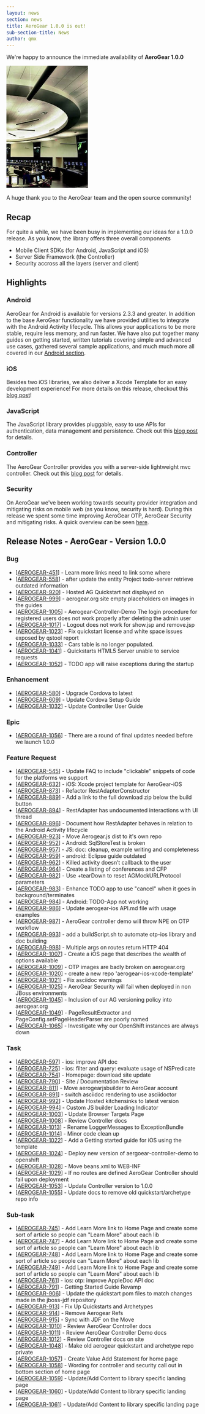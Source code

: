 ```yaml
---
layout: news
section: news
title: AeroGear 1.0.0 is out!
sub-section-title: News
author: qmx
---
```



We're happy to announce the immediate availability of **AeroGear 1.0.0**

![](/img/news/potomac_consolidated_tracon.jpg)

A huge thank you to the AeroGear team and the open source community!

## Recap

For quite a while, we have been busy in implementing our ideas for a 1.0.0 release. As you know, the library offers three overall components

* Mobile Client SDKs (for Android, JavaScript and iOS)
* Server Side Framework (the Controller)
* Security accross all the layers (server and client)

## Highlights

### Android

AeroGear for Android is available for versions 2.3.3 and greater.  In addition to the base AeroGear functionality we have provided utilities to integrate with the Android Activity lifecycle.  This allows your applications to be more stable, require less memory, and run faster.  We have also put together many guides on getting started, written tutorials covering simple and advanced use cases, gathered several sample applications, and much much more all covered in our [Android section](/android).


### iOS

Besides two iOS libraries, we also deliver a Xcode Template for an easy development experience! For more details on this release, checkout this [blog post](http://matthiaswessendorf.wordpress.com/2013/03/28/aerogear-ios-1-0-0/)!

### JavaScript

The JavaScript library provides pluggable, easy to use APIs for authentication, data management and persistence. Check out this [blog post](http://blog.krisborchers.com/2013/03/28/aerogear-js-1-0-0-has-landed/) for details.

### Controller
The AeroGear Controller provides you with a server-side lightweight mvc controller. Check out this [blog post](http://dbevenius.org/) for details.

### Security

On AeroGear we've been working towards security provider integration and mitigating risks on mobile web (as you know, security is hard). During this release we spent some time improving AeroGear OTP, AeroGear Security and mitigating risks. A quick overview can be seen [here](https://issues.jboss.org/browse/agsec).

## Release Notes - AeroGear - Version 1.0.0

### Bug

*   [[AEROGEAR-451][1]] - Learn more links need to link some where
*   [[AEROGEAR-558][2]] - after update the entity Project todo-server retrieve outdated information
*   [[AEROGEAR-920][3]] - Hosted AG Quickstart not displayed on
*   [[AEROGEAR-999][4]] - aerogear.org site empty placeholders on images in the guides
*   [[AEROGEAR-1005][5]] - Aerogear-Controller-Demo The login procedure for registered users does not work properly after deleting the admin user
*   [[AEROGEAR-1017][6]] - Logout does not work for show.jsp and remove.jsp
*   [[AEROGEAR-1023][7]] - Fix quickstart license and white space issues exposed by qstool report
*   [[AEROGEAR-1033][8]] - Cars table is no longer populated.
*   [[AEROGEAR-1041][9]] - Quickstarts HTML5 Server unable to service requests
*   [[AEROGEAR-1052][10]] - TODO app will raise exceptions during the startup

### Enhancement

*   [[AEROGEAR-580][11]] - Upgrade Cordova to latest
*   [[AEROGEAR-609][12]] - Update Cordova Setup Guide
*   [[AEROGEAR-1032][13]] - Update Controller User Guide

### Epic

*   [[AEROGEAR-1056][14]] - There are a round of final updates needed before we launch 1.0.0

### Feature Request

*   [[AEROGEAR-545][15]] - Update FAQ to include "clickable" snippets of code for the platforms we support
*   [[AEROGEAR-632][16]] - iOS: Xcode project template for AeroGear-iOS
*   [[AEROGEAR-873][17]] - Refactor RestAdapterConstructor
*   [[AEROGEAR-889][18]] - Add a link to the full download zip below the build button
*   [[AEROGEAR-894][19]] - RestAdapter has undocumented interactions with UI thread
*   [[AEROGEAR-896][20]] - Document how RestAdapter behaves in relation to the Android Activity lifecycle
*   [[AEROGEAR-923][21]] - Move Aerogear.js dist to it's own repo
*   [[AEROGEAR-952][22]] - Android: SqlStoreTest is broken
*   [[AEROGEAR-957][23]] - JS: doc: cleanup, example writing and completeness
*   [[AEROGEAR-959][24]] - android: Eclipse guide outdated
*   [[AEROGEAR-962][25]] - Killed activity doesn’t callback to the user
*   [[AEROGEAR-964][26]] - Create a listing of conferences and CFP
*   [[AEROGEAR-982][27]] - Use +tearDown to reset AGMockURLProtocol parameters
*   [[AEROGEAR-983][28]] - Enhance TODO app to use "cancel" when it goes in background/terminates
*   [[AEROGEAR-984][29]] - Android: TODO-App not working
*   [[AEROGEAR-986][30]] - Update aerogear-ios API.md file with usage examples
*   [[AEROGEAR-987][31]] - AeroGear controller demo will throw NPE on OTP workflow
*   [[AEROGEAR-993][32]] - add a buildScript.sh to automate otp-ios library and doc building
*   [[AEROGEAR-998][33]] - Multiple args on routes return HTTP 404
*   [[AEROGEAR-1007][34]] - Create a iOS page that describes the wealth of options available
*   [[AEROGEAR-1009][35]] - OTP images are badly broken on aerogear.org
*   [[AEROGEAR-1020][36]] - create a new repo 'aerogear-ios-xcode-template'
*   [[AEROGEAR-1021][37]] - Fix asciidoc warnings
*   [[AEROGEAR-1025][38]] - AeroGear Security will fail when deployed in non JBoss environments
*   [[AEROGEAR-1045][39]] - Inclusion of our AG versioning policy into aerogear.org
*   [[AEROGEAR-1049][40]] - PageResultExtractor and PageConfig.setPageHeaderParser are poorly named
*   [[AEROGEAR-1065][41]] - Investigate why our OpenShift instances are always down

### Task

*   [[AEROGEAR-597][42]] - ios: improve API doc
*   [[AEROGEAR-725][43]] - ios: filter and query: evaluate usage of NSPredicate
*   [[AEROGEAR-754][44]] - Homepage: download site update
*   [[AEROGEAR-790][45]] - Site / Documentation Review
*   [[AEROGEAR-811][46]] - Move aerogearjsbuilder to AeroGear account
*   [[AEROGEAR-891][47]] - switch asciidoc rendering to use asciidoctor
*   [[AEROGEAR-992][48]] - Update Hosted kitchensinks to latest version
*   [[AEROGEAR-994][49]] - Custom JS builder Loading Indicator
*   [[AEROGEAR-1003][50]] - Update Browser Targets Page
*   [[AEROGEAR-1008][51]] - Review Controller docs
*   [[AEROGEAR-1013][52]] - Rename LoggerMessages to ExceptionBundle
*   [[AEROGEAR-1014][53]] - Minor code clean up
*   [[AEROGEAR-1022][54]] - Add a Getting started guide for iOS using the template
*   [[AEROGEAR-1024][55]] - Deploy new version of aergoear-controller-demo to openshift
*   [[AEROGEAR-1028][56]] - Move beans.xml to WEB-INF
*   [[AEROGEAR-1029][57]] - If no routes are defined AeroGear Controller should fail upon deployment
*   [[AEROGEAR-1053][58]] - Update Controller version to 1.0.0
*   [[AEROGEAR-1055][59]] - Update docs to remove old quickstart/archetype repo info

### Sub-task

*   [[AEROGEAR-745][60]] - Add Learn More link to Home Page and create some sort of article so people can "Learn More" about each lib
*   [[AEROGEAR-747][61]] - Add Learn More link to Home Page and create some sort of article so people can "Learn More" about each lib
*   [[AEROGEAR-748][62]] - Add Learn More link to Home Page and create some sort of article so people can "Learn More" about each lib
*   [[AEROGEAR-749][63]] - Add Learn More link to Home Page and create some sort of article so people can "Learn More" about each lib
*   [[AEROGEAR-761][64]] - ios: otp: improve AppleDoc API doc
*   [[AEROGEAR-791][65]] - Getting Started Guide Revamp
*   [[AEROGEAR-906][66]] - Update the quickstart pom files to match changes made in the jboss-jdf repository
*   [[AEROGEAR-913][67]] - Fix Up Quickstarts and Archetypes
*   [[AEROGEAR-914][68]] - Remove Aerogear Refs
*   [[AEROGEAR-915][69]] - Sync with JDF on the Move
*   [[AEROGEAR-1010][70]] - Review AeroGear Controller docs
*   [[AEROGEAR-1011][71]] - Review AeroGear Controller Demo docs
*   [[AEROGEAR-1012][72]] - Review Controller docs on site
*   [[AEROGEAR-1048][73]] - Make old aerogear quickstart and archetype repo private
*   [[AEROGEAR-1057][74]] - Create Value Add Statement for home page
*   [[AEROGEAR-1058][75]] - Wording for controller and security call out in bottom section of home page
*   [[AEROGEAR-1059][76]] - Update/Add Content to library specific landing page
*   [[AEROGEAR-1060][77]] - Update/Add Content to library specific landing page
*   [[AEROGEAR-1061][78]] - Update/Add Content to library specific landing page

 [1]: https://issues.jboss.org/browse/AEROGEAR-451
 [2]: https://issues.jboss.org/browse/AEROGEAR-558
 [3]: https://issues.jboss.org/browse/AEROGEAR-920
 [4]: https://issues.jboss.org/browse/AEROGEAR-999
 [5]: https://issues.jboss.org/browse/AEROGEAR-1005
 [6]: https://issues.jboss.org/browse/AEROGEAR-1017
 [7]: https://issues.jboss.org/browse/AEROGEAR-1023
 [8]: https://issues.jboss.org/browse/AEROGEAR-1033
 [9]: https://issues.jboss.org/browse/AEROGEAR-1041
 [10]: https://issues.jboss.org/browse/AEROGEAR-1052
 [11]: https://issues.jboss.org/browse/AEROGEAR-580
 [12]: https://issues.jboss.org/browse/AEROGEAR-609
 [13]: https://issues.jboss.org/browse/AEROGEAR-1032
 [14]: https://issues.jboss.org/browse/AEROGEAR-1056
 [15]: https://issues.jboss.org/browse/AEROGEAR-545
 [16]: https://issues.jboss.org/browse/AEROGEAR-632
 [17]: https://issues.jboss.org/browse/AEROGEAR-873
 [18]: https://issues.jboss.org/browse/AEROGEAR-889
 [19]: https://issues.jboss.org/browse/AEROGEAR-894
 [20]: https://issues.jboss.org/browse/AEROGEAR-896
 [21]: https://issues.jboss.org/browse/AEROGEAR-923
 [22]: https://issues.jboss.org/browse/AEROGEAR-952
 [23]: https://issues.jboss.org/browse/AEROGEAR-957
 [24]: https://issues.jboss.org/browse/AEROGEAR-959
 [25]: https://issues.jboss.org/browse/AEROGEAR-962
 [26]: https://issues.jboss.org/browse/AEROGEAR-964
 [27]: https://issues.jboss.org/browse/AEROGEAR-982
 [28]: https://issues.jboss.org/browse/AEROGEAR-983
 [29]: https://issues.jboss.org/browse/AEROGEAR-984
 [30]: https://issues.jboss.org/browse/AEROGEAR-986
 [31]: https://issues.jboss.org/browse/AEROGEAR-987
 [32]: https://issues.jboss.org/browse/AEROGEAR-993
 [33]: https://issues.jboss.org/browse/AEROGEAR-998
 [34]: https://issues.jboss.org/browse/AEROGEAR-1007
 [35]: https://issues.jboss.org/browse/AEROGEAR-1009
 [36]: https://issues.jboss.org/browse/AEROGEAR-1020
 [37]: https://issues.jboss.org/browse/AEROGEAR-1021
 [38]: https://issues.jboss.org/browse/AEROGEAR-1025
 [39]: https://issues.jboss.org/browse/AEROGEAR-1045
 [40]: https://issues.jboss.org/browse/AEROGEAR-1049
 [41]: https://issues.jboss.org/browse/AEROGEAR-1065
 [42]: https://issues.jboss.org/browse/AEROGEAR-597
 [43]: https://issues.jboss.org/browse/AEROGEAR-725
 [44]: https://issues.jboss.org/browse/AEROGEAR-754
 [45]: https://issues.jboss.org/browse/AEROGEAR-790
 [46]: https://issues.jboss.org/browse/AEROGEAR-811
 [47]: https://issues.jboss.org/browse/AEROGEAR-891
 [48]: https://issues.jboss.org/browse/AEROGEAR-992
 [49]: https://issues.jboss.org/browse/AEROGEAR-994
 [50]: https://issues.jboss.org/browse/AEROGEAR-1003
 [51]: https://issues.jboss.org/browse/AEROGEAR-1008
 [52]: https://issues.jboss.org/browse/AEROGEAR-1013
 [53]: https://issues.jboss.org/browse/AEROGEAR-1014
 [54]: https://issues.jboss.org/browse/AEROGEAR-1022
 [55]: https://issues.jboss.org/browse/AEROGEAR-1024
 [56]: https://issues.jboss.org/browse/AEROGEAR-1028
 [57]: https://issues.jboss.org/browse/AEROGEAR-1029
 [58]: https://issues.jboss.org/browse/AEROGEAR-1053
 [59]: https://issues.jboss.org/browse/AEROGEAR-1055
 [60]: https://issues.jboss.org/browse/AEROGEAR-745
 [61]: https://issues.jboss.org/browse/AEROGEAR-747
 [62]: https://issues.jboss.org/browse/AEROGEAR-748
 [63]: https://issues.jboss.org/browse/AEROGEAR-749
 [64]: https://issues.jboss.org/browse/AEROGEAR-761
 [65]: https://issues.jboss.org/browse/AEROGEAR-791
 [66]: https://issues.jboss.org/browse/AEROGEAR-906
 [67]: https://issues.jboss.org/browse/AEROGEAR-913
 [68]: https://issues.jboss.org/browse/AEROGEAR-914
 [69]: https://issues.jboss.org/browse/AEROGEAR-915
 [70]: https://issues.jboss.org/browse/AEROGEAR-1010
 [71]: https://issues.jboss.org/browse/AEROGEAR-1011
 [72]: https://issues.jboss.org/browse/AEROGEAR-1012
 [73]: https://issues.jboss.org/browse/AEROGEAR-1048
 [74]: https://issues.jboss.org/browse/AEROGEAR-1057
 [75]: https://issues.jboss.org/browse/AEROGEAR-1058
 [76]: https://issues.jboss.org/browse/AEROGEAR-1059
 [77]: https://issues.jboss.org/browse/AEROGEAR-1060
 [78]: https://issues.jboss.org/browse/AEROGEAR-1061

